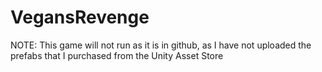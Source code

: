 # VegansRevenge

NOTE: This game will not run as it is in github, as I have not uploaded the prefabs that I purchased from the Unity Asset Store

